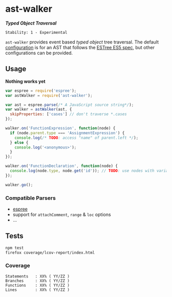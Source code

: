 # ast-walker

**_Typed Object Traversal_**

```
Stability: 1 - Experimental
```

`ast-walker` provides event based _typed object_ tree traversal.
The default [configuration](./lib/types.json) is for an AST that follows the [ESTree ES5 spec](https://github.com/estree/estree/blob/master/spec.md), but other configurations can be provided.

## Usage

**Nothing works yet**

```js
var espree = require('espree');
var astWalker = require('ast-walker');

var ast = espree.parse(/* A JavaScript source string*/);
var walker = astWalker(ast, {
  skipProperties: ['cases'] // don't traverse *.cases
});

walker.on('FunctionExpression', function(node) {
  if (node.parent.type === 'AssignmentExpression') {
    console.log(/* TODO: access "name" of parent.left */);
  } else {
    console.log('<anonymous>');
  }
});

walker.on('FunctionDeclaration', function(node) {
  console.log(node.type, node.get('id')); // TODO: use nodes with variable properties?!
});

walker.go();
```

### Compatible Parsers

 - [espree](https://github.com/eslint/espree)
  - support for `attachComment`, `range` & `loc` options
 - ...

## Tests

```bash
npm test
firefox coverage/lcov-report/index.html
```

### Coverage

```
Statements   : XX% ( YY/ZZ )
Branches     : XX% ( YY/ZZ )
Functions    : XX% ( YY/ZZ )
Lines        : XX% ( YY/ZZ )
```
